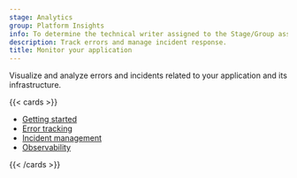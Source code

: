 ```yaml
---
stage: Analytics
group: Platform Insights
info: To determine the technical writer assigned to the Stage/Group associated with this page, see https://handbook.gitlab.com/handbook/product/ux/technical-writing/#assignments
description: Track errors and manage incident response.
title: Monitor your application
---
```


Visualize and analyze errors and incidents related to your application and its infrastructure.

{{< cards >}}

- [Getting started](../user/get_started/get_started_monitoring.md)
- [Error tracking](error_tracking.md)
- [Incident management](incident_management/_index.md)
- [Observability](observability.md)

{{< /cards >}}
